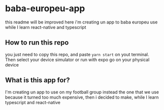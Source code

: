 # baba-europeu-app

this readme will be improved
here i'm creating un app to baba europeu use
while I learn react-native and typescript

## How to run this repo

you just need to copy this repo, and paste `yarn start` on yout terminal. Then select your device simulator or run with expo go on your physical device

## What is this app for?

I'm creating un app to use on my football group instead the one that we use because it turned too much expensive, then i decided to make, while I learn typescript and react-native